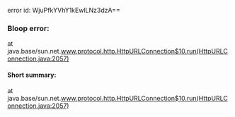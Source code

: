 error id: WjuPfkYVhY1kEwlLNz3dzA==
### Bloop error:

at java.base/sun.net.www.protocol.http.HttpURLConnection$10.run(HttpURLConnection.java:2057)
#### Short summary: 

at java.base/sun.net.www.protocol.http.HttpURLConnection$10.run(HttpURLConnection.java:2057)